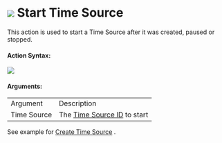 #  ![](https://gms.magecorn.com/Manual/assets/Images/Scripting_Reference/Drag_And_Drop/Reference/Time_Sources/Action_Icons/Start_Time_Source.png) Start Time Source

This action is used to start a Time Source after it was created, paused
or stopped.

#### Action Syntax:

  
![](https://gms.magecorn.com/Manual/assets/Images/Scripting_Reference/Drag_And_Drop/Reference/Time_Sources/Action_Syntax/Start_Time_Source.png)  

#### Arguments:

|             |                                                                                                                   |
|-------------|-------------------------------------------------------------------------------------------------------------------|
| Argument    | Description                                                                                                       |
| Time Source | The [Time Source ID](../../../../GameMaker_Language/GML_Reference/Time_Sources/time_source_create) to start   |

See example for [Create Time Source](Create_Time_Source) .

